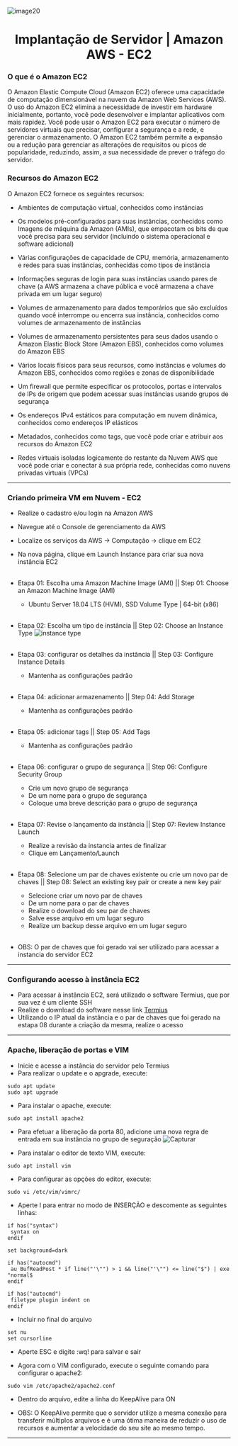 ![image20](https://user-images.githubusercontent.com/27836893/90990444-da9fdc00-e577-11ea-89eb-71590afb63c2.png)

<h1 align="center">
 Implantação de Servidor | Amazon AWS - EC2 
</h1>

### O que é o Amazon EC2

O Amazon Elastic Compute Cloud (Amazon EC2) oferece uma capacidade de computação dimensionável na nuvem da Amazon Web Services (AWS). O uso do Amazon EC2 elimina a necessidade de investir em hardware inicialmente, portanto, você pode desenvolver e implantar aplicativos com mais rapidez. Você pode usar o Amazon EC2 para executar o número de servidores virtuais que precisar, configurar a segurança e a rede, e gerenciar o armazenamento. O Amazon EC2 também permite a expansão ou a redução para gerenciar as alterações de requisitos ou picos de popularidade, reduzindo, assim, a sua necessidade de prever o tráfego do servidor.

### Recursos do Amazon EC2

O Amazon EC2 fornece os seguintes recursos:

* Ambientes de computação virtual, conhecidos como instâncias

* Os modelos pré-configurados para suas instâncias, conhecidos como Imagens de máquina da Amazon (AMIs), que empacotam os bits de que você precisa para seu servidor (incluindo o sistema operacional e software adicional)

* Várias configurações de capacidade de CPU, memória, armazenamento e redes para suas instâncias, conhecidas como tipos de instância

* Informações seguras de login para suas instâncias usando pares de chave (a AWS armazena a chave pública e você armazena a chave privada em um lugar seguro)

* Volumes de armazenamento para dados temporários que são excluídos quando você interrompe ou encerra sua instância, conhecidos como volumes de armazenamento de instâncias

* Volumes de armazenamento persistentes para seus dados usando o Amazon Elastic Block Store (Amazon EBS), conhecidos como volumes do Amazon EBS

* Vários locais físicos para seus recursos, como instâncias e volumes do Amazon EBS, conhecidos como regiões e zonas de disponibilidade

* Um firewall que permite especificar os protocolos, portas e intervalos de IPs de origem que podem acessar suas instâncias usando grupos de segurança

* Os endereços IPv4 estáticos para computação em nuvem dinâmica, conhecidos como endereços IP elásticos

* Metadados, conhecidos como tags, que você pode criar e atribuir aos recursos do Amazon EC2

* Redes virtuais isoladas logicamente do restante da Nuvem AWS que você pode criar e conectar à sua própria rede, conhecidas como nuvens privadas virtuais (VPCs)

<hr />

### Criando primeira VM em Nuvem - EC2
* Realize o cadastro e/ou login na Amazon AWS
* Navegue até o Console de gerenciamento da AWS
* Localize os serviços da AWS -> Computação -> clique em EC2
* Na nova página, clique em Launch Instance para criar sua nova instância EC2 <br /><br />

* Etapa 01: Escolha uma Amazon Machine Image (AMI) || Step 01: Choose an Amazon Machine Image (AMI)
   * Ubuntu Server 18.04 LTS (HVM), SSD Volume Type | 64-bit (x86) <br /><br />
   
* Etapa 02: Escolha um tipo de instância || Step 02: Choose an Instance Type
   ![instance type](https://user-images.githubusercontent.com/27836893/90992918-fe1f5280-e588-11ea-8289-e48ea0260ce4.PNG) <br /><br />
   
* Etapa 03: configurar os detalhes da instância || Step 03: Configure Instance Details
   * Mantenha as configurações padrão <br /><br />
   
* Etapa 04: adicionar armazenamento || Step 04: Add Storage
   * Mantenha as configurações padrão<br /><br />

* Etapa 05: adicionar tags || Step 05: Add Tags
   * Mantenha as configurações padrão<br /><br />

* Etapa 06: configurar o grupo de segurança || Step 06: Configure Security Group
   * Crie um novo grupo de segurança
   * De um nome para o grupo de segurança
   * Coloque uma breve descrição para o grupo de segurança<br /><br />

* Etapa 07: Revise o lançamento da instância || Step 07: Review Instance Launch
   * Realize a revisão da instancia antes de finalizar
   * Clique em Lançamento/Launch <br /><br />

* Etapa 08: Selecione um par de chaves existente ou crie um novo par de chaves || Step 08: Select an existing key pair or create a new key pair
   * Selecione criar um novo par de chaves
   * De um nome para o par de chaves
   * Realize o download do seu par de chaves
   * Salve esse arquivo em um lugar seguro 
   * Realize um backup desse arquivo em um lugar seguro<br /><br />
   
* OBS: O par de chaves que foi gerado vai ser utilizado para acessar a instancia do servidor EC2

<hr />

### Configurando acesso à instância EC2

* Para acessar à instância EC2, será utilizado o software Termius, que por sua vez é um cliente SSH
* Realize o download do software nesse link [Termius](https://termius.com)
* Utilizando o IP atual da instância e o par de chaves que foi gerado na estapa 08 durante a criação da mesma, realize o acesso

<hr />

### Apache, liberação de portas e VIM
* Inicie e acesse a instância do servidor pelo Termius
* Para realizar o update e o apgrade, execute: 

```
sudo apt update
sudo apt upgrade
```
 
* Para instalar o apache, execute: 
```
sudo apt install apache2
```

* Para efetuar a liberação da porta 80, adicione uma nova regra de entrada em sua instância no grupo de seguração
![Capturar](https://user-images.githubusercontent.com/27836893/91085078-49863f00-e623-11ea-99fe-89bf2c11e3cb.PNG)

* Para instalar o editor de texto VIM, execute:
```
sudo apt install vim
```

* Para configurar as opções do editor, execute: 
```
sudo vi /etc/vim/vimrc/
```

* Aperte I para entrar no modo de INSERÇÃO e descomente as seguintes linhas: 
```
if has("syntax")
 syntax on
endif

set background=dark

if has("autocmd")
 au BufReadPost * if line("'\"") > 1 && line("'\"") <= line("$") | exe "normal$
endif

if has("autocmd")
 filetype plugin indent on
endif
```

* Incluir no final do arquivo 
```
set nu
set cursorline
```

* Aperte ESC e digite :wq! para salvar e sair

* Agora com o VIM configurado, execute o seguinte comando para configurar o apache2:
```
sudo vim /etc/apache2/apache2.conf
```

* Dentro do arquivo, edite a linha do KeepAlive para ON

* OBS: O KeepAlive permite que o servidor utilize a mesma conexão para transferir múltiplos arquivos e é uma ótima maneira de reduzir o uso de recursos e aumentar a velocidade do seu site ao mesmo tempo.

<hr />



